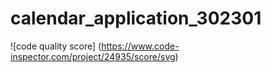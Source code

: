 # calendar_application_302301
![code quality score] (https://www.code-inspector.com/project/24935/score/svg)
